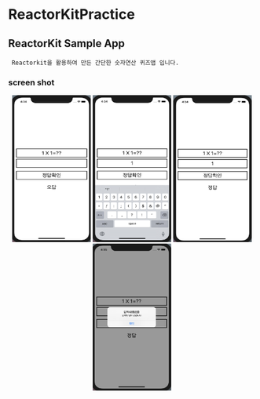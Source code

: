 # ReactorKitPractice

## ReactorKit Sample App

	 Reactorkit을 활용하여 만든 간단한 숫자연산 퀴즈앱 입니다.


### screen shot

<p align="center"><img width="160" height="300" src="/Img/reactor1.png">
<img width="160" height="300" src="/Img/reactor2.png">
<img width="160" height="300" src="/Img/reactor3.png">
<img width="160" height="300" src="/Img/reactor4.png">
</p>

